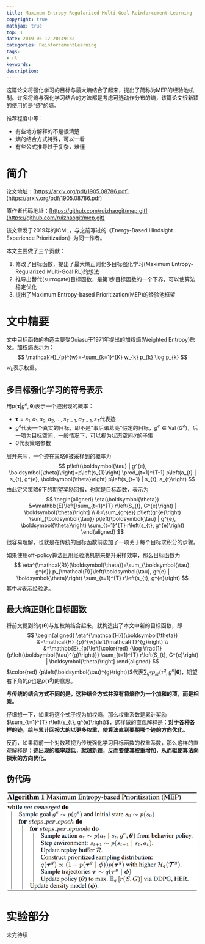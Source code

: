 ```yaml
---
title: Maximum Entropy-Regularized Multi-Goal Reinforcement-Learning
copyright: true
mathjax: true
top: 1
date: 2019-06-12 20:49:32
categories: ReinforcementLearning
tags:
- rl
keywords:
description:
---
```


这篇论文将强化学习的目标与最大熵结合了起来，提出了简称为MEP的经验池机制。许多将熵与强化学习结合的方法都是考虑可选动作分布的熵，该篇论文很新颖的使用的是“迹”的熵。

推荐程度中等：

- 有些地方解释的不是很清楚
- 熵的结合方式特殊，可以一看
- 有些公式推导过于复杂，难懂

<!--more-->

# 简介

论文地址：[https://arxiv.org/pdf/1905.08786.pdf](https://arxiv.org/pdf/1905.08786.pdf)

原作者代码地址：[https://github.com/ruizhaogit/mep.git](https://github.com/ruizhaogit/mep.git)

该文章发于2019年的ICML，与之前写过的《Energy-Based Hindsight Experience Prioritization》为同一作者。

本文主要做了三个贡献：

1. 修改了目标函数，提出了最大熵正则化多目标强化学习(Maximum Entropy-Regularized Multi-Goal RL)的想法
2. 推导出替代(surrogate)目标函数，是第1步目标函数的一个下界，可以使算法稳定优化
3. 提出了Maximum Entropy-based Prioritization(MEP)的经验池框架

# 文中精要

文中目标函数的构造主要受Guiasu于1971年提出的加权熵(Weighted Entropy)启发。加权熵表示为：
$$
\mathcal{H}_{p}^{w}=-\sum_{k=1}^{K} w_{k} p_{k} \log p_{k}
$$
$w_{k}$表示权重。

## 多目标强化学习的符号表示

用$p\left(\boldsymbol{\tau} | g^{e}, \boldsymbol{\theta}\right)$表示一个迹出现的概率：

- $\boldsymbol{\tau}=s_{1}, a_{1}, s_{2}, a_{2}, \ldots, s_{T-1}, a_{T-1}, s_{T}$代表迹
- $g^{e}$代表一个真实的目标，即不是“事后诸葛亮”假定的目标，$g^{e} \in \operatorname{Val}\left(G^{e}\right)$，后一项为目标空间，一般情况下，可以视为状态空间$\mathcal{S}$的子集
- $\theta$代表策略参数

展开来写，一个迹在策略$\theta$被采样到的概率为
$$
p\left(\boldsymbol{\tau} | g^{e}, \boldsymbol{\theta}\right)=p\left(s_{1}\right) \prod_{t=1}^{T-1} p\left(a_{t} | s_{t}, g^{e}, \boldsymbol{\theta}\right) p\left(s_{t+1} | s_{t}, a_{t}\right)
$$
由此定义策略$\theta$下的期望奖励回报，也就是目标函数，表示为
$$
\begin{aligned} \eta(\boldsymbol{\theta}) &=\mathbb{E}\left[\sum_{t=1}^{T} r\left(S_{t}, G^{e}\right) | \boldsymbol{\theta}\right] \\ &=\sum_{g^{e}} p\left(g^{e}\right) \sum_{\boldsymbol{\tau}} p\left(\boldsymbol{\tau} | g^{e}, \boldsymbol{\theta}\right) \sum_{t=1}^{T} r\left(s_{t}, g^{e}\right) \end{aligned}
$$
很容易理解，也就是在传统的目标函数前边加了一项关于每个目标求积分的步骤。

如果使用off-policy算法且用经验池机制来提升采样效率，那么目标函数为
$$
\eta^{\mathcal{R}}(\boldsymbol{\theta})=\sum_{\boldsymbol{\tau}, g^{e}} p_{\mathcal{R}}\left(\boldsymbol{\tau}, g^{e} | \boldsymbol{\theta}\right) \sum_{t=1}^{T} r\left(s_{t}, g^{e}\right)
$$
其中$\mathcal{R}$表示经验池。

## 最大熵正则化目标函数

将前文提到的$\eta(\boldsymbol{\theta})$与加权熵结合起来，就构造出了本文中新的目标函数，即
$$
\begin{aligned} \eta^{\mathcal{H}}(\boldsymbol{\theta}) &=\mathcal{H}_{p}^{w}\left(\mathcal{T}^{g}\right) \\ &=\mathbb{E}_{p}\left[\color{red} {\log \frac{1}{p\left(\boldsymbol{\tau}^{g}\right)}} \sum_{t=1}^{T} r\left(S_{t}, G^{e}\right) | \boldsymbol{\theta}\right] \end{aligned}
$$
$\color{red} {p\left(\boldsymbol{\tau}^{g}\right)}$代表$\sum_{g^{e}} p_{\mathcal{R}}\left(\tau^{g}, g^{e} | \boldsymbol{\theta} \right )$，期望右下角的$p$也是$p\left(\boldsymbol{\tau}^{g}\right)$的意思。

**与传统的结合方式不同的是，这种结合方式并没有将熵作为一个加和的项，而是相乘。**

仔细想一下，如果将这个式子视为加权熵，那么权重系数是累计奖励$\sum_{t=1}^{T} r\left(s_{t}, g^{e}\right)$，这样做的直观解释是：**对于各种各样的迹，给与累计回报大的以更多权重，使算法直到要朝哪个迹的方向优化。**

反而，如果将前一个对数项视为传统强化学习目标函数的权重系数，那么这样的直观解释是：**迹出现的概率越低，就越新颖，反而要使其权重增加，从而驱使算法向探索的方向优化。**

## 伪代码

![](./maximum-entropy-regularized-multi-goal-reinforcement-learning/pseudo.png)

# 实验部分

未完待续